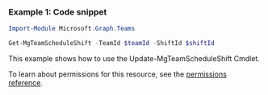 ### Example 1: Code snippet

```powershellImport-Module Microsoft.Graph.Teams

Get-MgTeamScheduleShift -TeamId $teamId -ShiftId $shiftId
```
This example shows how to use the Update-MgTeamScheduleShift Cmdlet.
To learn about permissions for this resource, see the [permissions reference](/graph/permissions-reference).

